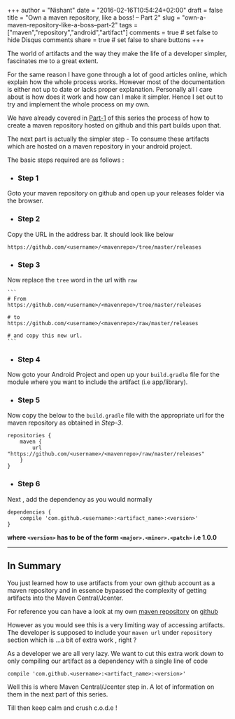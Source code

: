 +++
author = "Nishant"
date = "2016-02-16T10:54:24+02:00"
draft = false
title = "Own a maven repository, like a boss! – Part 2"
slug = "own-a-maven-repository-like-a-boss–part-2"
tags = ["maven","repository","android","artifact"]
comments = true     # set false to hide Disqus comments
share = true        # set false to share buttons
+++

The world of artifacts and the way they make the life of a developer simpler, fascinates me to a great extent.

For the same reason I have gone through a lot of good articles online, which explain how the whole process works. However most of the documentation is either not up to date or lacks proper explanation. Personally all I care about is how does it work and how can I make it simpler. Hence I set out to try and implement the whole process on my own.

We have already covered in [Part-1](/own-a-maven-repository-like-a-boss–part-1) of this series the process of how to create a maven repository hosted on github and this part builds upon that.

The next part is actually the simpler step - To consume these artifacts which are hosted on a maven repository in your android project.

The basic steps required are as follows :

+ ### **Step 1**
Goto your maven repository on github and open up your releases folder via the browser.

+ ### **Step 2**
Copy the URL in the address bar. It should look like below
```
https://github.com/<username>/<mavenrepo>/tree/master/releases
```

+ ### **Step 3**
Now replace the `tree` word in the url with `raw`

    ```
    # From
    https://github.com/<username>/<mavenrepo>/tree/master/releases

    # to
    https://github.com/<username>/<mavenrepo>/raw/master/releases

    # and copy this new url.
    ```

+ ### **Step 4**
Now goto your Android Project and open up your `build.gradle` file for the module where you want to include the artifact (i.e app/library).

+ ### **Step 5**
Now copy the below to the `build.gradle` file with the appropriate url for the maven repository as obtained in _Step-3_.
```
repositories {
    maven {
        url "https://github.com/<username>/<mavenrepo>/raw/master/releases"
    }
}
```

+ ### **Step 6**
Next , add the dependency as you would normally
```
dependencies {
    compile 'com.github.<username>:<artifact_name>:<version>'
}
```

**where `<version>` has to be of the form  `<major>.<minor>.<patch>` i.e 1.0.0**

---

## In Summary

You just learned how to use artifacts from your own github account as a maven repository and in essence bypassed the complexity of getting artifacts into the Maven Central/Jcenter.

For reference you can have a look at my own [maven repository](http://crushingcode.co/mavenrepo/) on [github](https://github.com/nisrulz/mavenrepo)

However as you would see this is a very limiting way of accessing artifacts.
The developer is supposed to include your `maven url` under `repository` section which is ...a bit of extra work , right ?

As a developer we are all very lazy. We want to cut this extra work down to only compiling our artifact as a dependency with a single line of code
```
compile 'com.github.<username>:<artifact_name>:<version>'
```

Well this is where Maven Central/Jcenter step in.
A lot of information on them in the next part of this series.

Till then keep calm and crush c.o.d.e !

